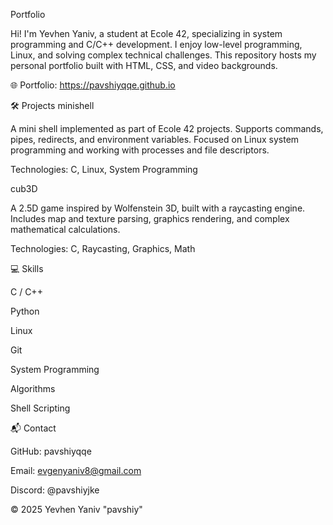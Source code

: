 Portfolio

Hi! I'm Yevhen Yaniv, a student at Ecole 42, specializing in system programming and C/C++ development. I enjoy low-level programming, Linux, and solving complex technical challenges. This repository hosts my personal portfolio built with HTML, CSS, and video backgrounds.

🌐 Portfolio: https://pavshiyqqe.github.io

🛠 Projects
minishell

A mini shell implemented as part of Ecole 42 projects. Supports commands, pipes, redirects, and environment variables. Focused on Linux system programming and working with processes and file descriptors.

Technologies: C, Linux, System Programming

cub3D

A 2.5D game inspired by Wolfenstein 3D, built with a raycasting engine. Includes map and texture parsing, graphics rendering, and complex mathematical calculations.

Technologies: C, Raycasting, Graphics, Math

💻 Skills

C / C++

Python

Linux

Git

System Programming

Algorithms

Shell Scripting

📬 Contact

GitHub: pavshiyqqe

Email: evgenyaniv8@gmail.com

Discord: @pavshiyjke

© 2025 Yevhen Yaniv "pavshiy"
